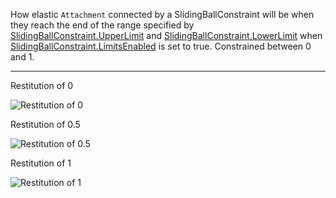 How elastic `Attachment` connected by a SlidingBallConstraint will be when they reach the end of the range specified by [SlidingBallConstraint.UpperLimit](https://developer.roblox.com/api-reference/property/SlidingBallConstraint/UpperLimit) and [SlidingBallConstraint.LowerLimit](https://developer.roblox.com/api-reference/property/SlidingBallConstraint/LowerLimit) when [SlidingBallConstraint.LimitsEnabled](https://developer.roblox.com/api-reference/property/SlidingBallConstraint/LimitsEnabled) is set to true. Constrained between 0 and 1.

***

Restitution of 0

![Restitution of 0][1]

Restitution of 0.5

![Restitution of 0.5][2]

Restitution of 1

![Restitution of 1][3]

[1]: https://developer.roblox.com/assets/5b5b63434bf5bf624023dc3c/SlidingBallConstraintRestitution0.gif

[2]: https://developer.roblox.com/assets/5b5b6370f9cd894d3d8abc96/SlidingBallConstraintRestitution.5.gif

[3]: https://developer.roblox.com/assets/5b5b64587eac3e673d5e5720/SlidingBallConstraintRestitution1.gif